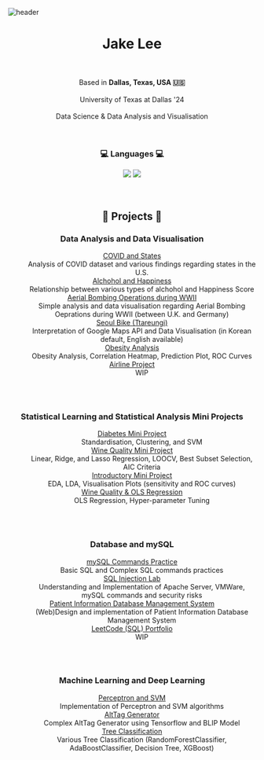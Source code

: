 ![header](https://capsule-render.vercel.app/api?type=waving&color=auto&height=300&section=header&text=Owlbemi&fontSize=90)

<div align="center">
	<h1>Jake Lee</h1>
	<br/><br/>
	Based in <b> Dallas, Texas, USA 🇺🇸 </b>
	<br/><br/>
	University of Texas at Dallas '24 
	<br/><br/>
	Data Science & Data Analysis and Visualisation
</div>
<br/><br/>
<div align="center">
	<h3> 💻 Languages 💻 </h3>
</div>
<div align="center">
	<img src="https://img.shields.io/badge/R-276DC3?style=flat&logo=R&logoColor=white"/>
  	<img src="https://img.shields.io/badge/Python-3776AB?style=flat&logo=Python&logoColor=white"/>
</div>
<br/><br/>
<div align="center">
	<h2> 👾 Projects 👾 </h2>
</div>
<div align="center">
	<h3>Data Analysis and Data Visualisation</h3>
	<dl>
  	<dt><a href="https://github.com/owlbemi/COVID-and-States-Project">COVID and States</a></dt>
  	<dd>Analysis of COVID dataset and various findings regarding states in the U.S.</dd>
   	<dt><a href="https://github.com/owlbemi/Alchohol-and-Happiness-Project">Alchohol and Happiness</a></dt>
  	<dd>Relationship between various types of alchohol and Happiness Score</dd>
   	<dt><a href="https://github.com/owlbemi/Aerial-Bombing-WW2">Aerial Bombing Operations during WWII</a></dt>
  	<dd>Simple analysis and data visualisation regarding Aerial Bombing Oeprations during WWII (between U.K. and Germany) </dd>
   	<dt><a href="https://github.com/owlbemi/Seoul-Bike">Seoul Bike (Ttareungi)</a></dt>
  	<dd>Interpretation of Google Maps API and Data Visualisation (in Korean default, English available)</dd>
	<dt><a href="https://github.com/owlbemi/CS4372Assignment2">Obesity Analysis</a></dt>
  	<dd>Obesity Analysis, Correlation Heatmap, Prediction Plot, ROC Curves</dd>
	<dt><a href="https://github.com/owlbemi/AirlineProject">Airline Project</a></dt>
  	<dd>WIP</dd>
	</dl>
	<br/><br/>
    	<h3>Statistical Learning and Statistical Analysis Mini Projects</h3>
	<dl>
  	<dt><a href="https://github.com/owlbemi/Diabetes-Mini-Project">Diabetes Mini Project</a></dt>
  	<dd>Standardisation, Clustering, and SVM</dd>
	<dt><a href="https://github.com/owlbemi/Wine-Quality-Mini-Project">Wine Quality Mini Project</a></dt>
  	<dd>Linear, Ridge, and Lasso Regression, LOOCV, Best Subset Selection, AIC Criteria</dd>
	<dt><a href="https://github.com/owlbemi/Introductory-Mini-Project">Introductory Mini Project</a></dt>
  	<dd>EDA, LDA, Visualisation Plots (sensitivity and ROC curves)</dd>
	<dt><a href="https://github.com/ysasalas/CS-4372-Assignments">Wine Quality & OLS Regression</a></dt>
  	<dd>OLS Regression, Hyper-parameter Tuning</dd>
	</dl>
 	<br/><br/>
 	<h3>Database and mySQL</h3>
  	<dl>
	<dt><a href="https://github.com/owlbemi/DatabaseAssignment3">mySQL Commands Practice</a></dt>
  	<dd>Basic SQL and Complex SQL commands practices</dd>
	<dt><a href="https://github.com/owlbemi/SQL-injection-lab">SQL Injection Lab</a></dt>
  	<dd>Understanding and Implementation of Apache Server, VMWare, mySQL commands and security risks</dd>
	<dt><a href="https://github.com/owlbemi/Patient-Information-DBMS">Patient Information Database Management System</a></dt>
  	<dd>(Web)Design and implementation of Patient Information Database Management System</dd>
	<dt><a href="https://github.com/owlbemi/LeetCode">LeetCode (SQL) Portfolio</a></dt>
  	<dd>WIP</dd>
	</dl>
 	<br/><br/>
 	<h3>Machine Learning and Deep Learning</h3>
  	<dl>
	<dt><a href="https://github.com/owlbemi/IntroToMLAssignment1">Perceptron and SVM</a></dt>
  	<dd>Implementation of Perceptron and SVM algorithms</dd>
	<dt><a href="https://github.com/owlbemi/AltTagGen">AltTag Generator</a></dt>
  	<dd>Complex AltTag Generator using Tensorflow and BLIP Model</dd>
	<dt><a href="https://github.com/owlbemi/CS4372Assignment2">Tree Classification</a></dt>
  	<dd>Various Tree Classification (RandomForestClassifier, AdaBoostClassifier, Decision Tree, XGBoost)</dd>
	</dl>
		
</dl>
</div>

<br/><br/>
